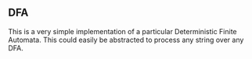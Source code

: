## DFA

This is a very simple implementation of a particular Deterministic Finite Automata. 
This could easily be abstracted to process any string over any DFA.


